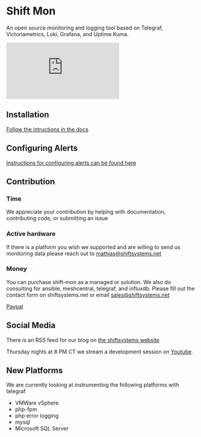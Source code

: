 # Shift Mon

An open source monitoring and logging tool based on Telegraf, Victoriametrics, Loki, Grafana, and Uptime Kuma.

![matrix room](https://img.shields.io/matrix/shiftsystems:matrix.org)


## Installation
[Follow the intructions in the docs](docs/Install.md)

## Configuring Alerts
[Instructions for configuring alerts can be found here](docs/Alerting.md)

## Contribution

### Time 
We appreciate your contribution by helping with documentation, contributing code, or submitting an issue

### Active hardware
If there is a platform you wish we supported and are willing to send us monitoring data please reach out to mathias@shiftsystems.net

### Money 
You can purchase shift-mon as a managed or solution. 
We also do consulting for ansible, meshcentral, telegraf, and influxdb. 
Please fill out the contact form on shiftsystems.net or email sales@shiftsystems.net

[Paypal](https://www.paypal.com/donate?hosted_button_id=384786R5ULJRC)


## Social Media
There is an RSS feed for our blog on [the shiftsystems website](https://shiftsystems.net)

Thursday nights at 8 PM CT we stream a development session on [Youtube](https://www.youtube.com/channel/UCO2EZwVPok3Plop3ekonf7A).

## New Platforms
We are currently looking at instrumenting the following platforms with telegraf
* VMWare vSphere
* php-fpm
* php error logging
* mysql
* Microsoft SQL Server
